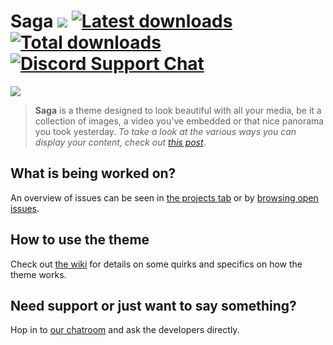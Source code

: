 Saga [![](https://img.shields.io/github/release/Reedyn/Saga/all.svg?style=flat-square&label=Current%20release)](http://github.com/Reedyn/Saga/releases/latest) [![Latest downloads](https://img.shields.io/github/downloads/Reedyn/Saga/latest/total.svg?style=flat-square&label=Downloads&colorB=007ec6)](http://github.com/Reedyn/Saga/releases/latest) [![Total downloads](https://img.shields.io/github/downloads/Reedyn/Saga/total.svg?style=flat-square&label=Downloads)](http://github.com/Reedyn/Saga/releases/latest) [![Discord Support Chat](http://gustavlindqvist.se/content/images/2016/02/Discord-Button-2.svg)](https://discord.gg/aY34ACs)
====

[![](https://saga.gustavlindqvist.se/content/images/2018/07/Saga-2.jpg)](http://saga.gustavlindqvist.se/2014/09/22/welcome-to-ghost/)

> **Saga** is a theme designed to look beautiful with all your media, be it a collection of images, a video you've embedded or that nice panorama you took yesterday. *To take a look at the various ways you can display your content, check out [this post](http://saga.gustavlindqvist.se/2014/09/22/welcome-to-ghost/)*.

## What is being worked on?

An overview of issues can be seen in [the projects tab](https://github.com/Reedyn/Saga/projects) or by [browsing open issues](https://github.com/Reedyn/Saga/issues).

## How to use the theme

Check out [the wiki](https://github.com/Reedyn/Saga/wiki) for details on some quirks and specifics on how the theme works.

## Need support or just want to say something?

Hop in to [our chatroom](https://discord.gg/0hxZF1kYaZ4M65fL) and ask the developers directly.
